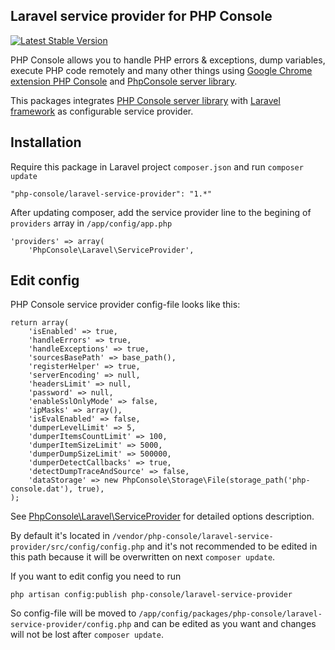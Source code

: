 ## Laravel service provider for PHP Console

[![Latest Stable Version](https://poser.pugx.org/php-console/laravel-service-provider/version.png)](https://packagist.org/packages/php-console/laravel-service-provider)

PHP Console allows you to handle PHP errors & exceptions, dump variables, execute PHP code remotely and many other things using [Google Chrome extension PHP Console](https://chrome.google.com/webstore/detail/php-console/nfhmhhlpfleoednkpnnnkolmclajemef) and [PhpConsole server library](https://github.com/barbushin/php-console).

This packages integrates [PHP Console server library](https://github.com/barbushin/php-console) with [Laravel framework](http://laravel.com) as configurable service provider.

## Installation

Require this package in Laravel project `composer.json` and run `composer update`

    "php-console/laravel-service-provider": "1.*"

After updating composer, add the service provider line to the begining of `providers` array in `/app/config/app.php`

	'providers' => array(
		'PhpConsole\Laravel\ServiceProvider',

## Edit config

PHP Console service provider config-file looks like this:

	return array(
		'isEnabled' => true,
		'handleErrors' => true,
		'handleExceptions' => true,
		'sourcesBasePath' => base_path(),
		'registerHelper' => true,
		'serverEncoding' => null,
		'headersLimit' => null,
		'password' => null,
		'enableSslOnlyMode' => false,
		'ipMasks' => array(),
		'isEvalEnabled' => false,
		'dumperLevelLimit' => 5,
		'dumperItemsCountLimit' => 100,
		'dumperItemSizeLimit' => 5000,
		'dumperDumpSizeLimit' => 500000,
		'dumperDetectCallbacks' => true,
		'detectDumpTraceAndSource' => false,
		'dataStorage' => new PhpConsole\Storage\File(storage_path('php-console.dat'), true),
	);

See [PhpConsole\Laravel\ServiceProvider](/src/PhpConsole/Laravel/ServiceProvider.php) for detailed options description.

By default it's located in `/vendor/php-console/laravel-service-provider/src/config/config.php` and it's not recommended to be edited in this path because it will be overwritten on next `composer update`. 

If you want to edit config you need to run

    php artisan config:publish php-console/laravel-service-provider

So config-file will be moved to `/app/config/packages/php-console/laravel-service-provider/config.php` and can be edited as you want and changes will not be lost after `composer update`.
